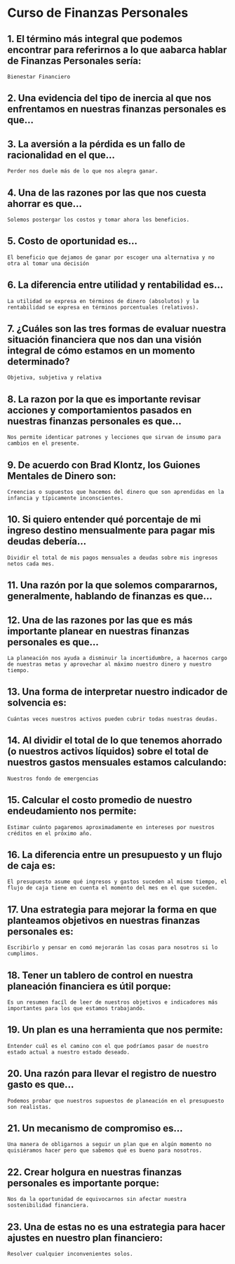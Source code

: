 # Curso de Finanzas Personales

## 1. El término más integral que podemos encontrar para referirnos a lo que aabarca hablar de Finanzas Personales sería:
    Bienestar Financiero

## 2. Una evidencia del tipo de inercia al que nos enfrentamos en nuestras finanzas personales es que...
    

## 3. La aversión a la pérdida es un fallo de racionalidad en el que...
    Perder nos duele más de lo que nos alegra ganar.

## 4. Una de las razones por las que nos cuesta ahorrar es que...
    Solemos postergar los costos y tomar ahora los beneficios.

## 5. Costo de oportunidad es...
    El beneficio que dejamos de ganar por escoger una alternativa y no otra al tomar una decisión

## 6. La diferencia entre utilidad y rentabilidad es...
    La utilidad se expresa en términos de dinero (absolutos) y la rentabilidad se expresa en términos porcentuales (relativos).

## 7. ¿Cuáles son las tres formas de evaluar nuestra situación financiera que nos dan una visión integral de cómo estamos en un momento determinado?
    Objetiva, subjetiva y relativa

## 8. La razon por la que es importante revisar acciones y comportamientos pasados en nuestras finanzas personales es que...
    Nos permite identicar patrones y lecciones que sirvan de insumo para cambios en el presente.

## 9. De acuerdo con Brad Klontz, los Guiones Mentales de Dinero son:
    Creencias o supuestos que hacemos del dinero que son aprendidas en la infancia y típicamente inconscientes.

## 10. Si quiero entender qué porcentaje de mi ingreso destino mensualmente para pagar mis deudas debería...
    Dividir el total de mis pagos mensuales a deudas sobre mis ingresos netos cada mes.

## 11. Una razón por la que solemos compararnos, generalmente, hablando de finanzas es que...
    

## 12. Una de las razones por las que es más importante planear en nuestras finanzas personales es que...
    La planeación nos ayuda a disminuir la incertidumbre, a hacernos cargo de nuestras metas y aprovechar al máximo nuestro dinero y nuestro tiempo.

## 13. Una forma de interpretar nuestro indicador de solvencia es:
    Cuántas veces nuestros activos pueden cubrir todas nuestras deudas.

## 14. Al dividir el total de lo que tenemos ahorrado (o nuestros activos líquidos) sobre el total de nuestros gastos mensuales estamos calculando:
    Nuestros fondo de emergencias

## 15. Calcular el costo promedio de nuestro endeudamiento nos permite:
    Estimar cuánto pagaremos aproximadamente en intereses por nuestros créditos en el próximo año.

## 16. La diferencia entre un presupuesto y un flujo de caja es:
    El presupuesto asume qué ingresos y gastos suceden al mismo tiempo, el flujo de caja tiene en cuenta el momento del mes en el que suceden.

## 17. Una estrategia para mejorar la forma en que planteamos objetivos en nuestras finanzas personales es:
    Escribirlo y pensar en comó mejorarán las cosas para nosotros si lo cumplimos.

## 18. Tener un tablero de control en nuestra planeación financiera es útil porque:
    Es un resumen facíl de leer de nuestros objetivos e indicadores más importantes para los que estamos trabajando.

## 19. Un plan es una herramienta que nos permite:
    Entender cuál es el camino con el que podríamos pasar de nuestro estado actual a nuestro estado deseado.
    
## 20. Una razón para llevar el registro de nuestro gasto es que...
    Podemos probar que nuestros supuestos de planeación en el presupuesto son realistas.
    
## 21. Un mecanismo de compromiso es...
    Una manera de obligarnos a seguir un plan que en algún momento no quisiéramos hacer pero que sabemos qué es bueno para nosotros.
    
## 22. Crear holgura en nuestras finanzas personales es importante porque:
    Nos da la oportunidad de equivocarnos sin afectar nuestra sostenibilidad financiera.
    
## 23. Una de estas no es una estrategia para hacer ajustes en nuestro plan financiero:
    Resolver cualquier inconvenientes solos.
    
    
